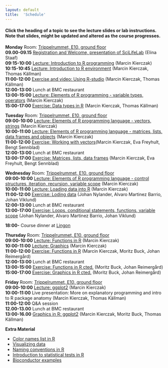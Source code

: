 ```yaml
---
layout: default
title:  'Schedule'
---
```


#### Click the heading of a topic to see the lecture slides or lab instructions. Note that slides, might be updated and altered as the course progresses.

**Monday**
Room: [Trippelrummet, E10, ground floor](files/bmc_map.jpg)  
**09.00-09.15** [Registration and Welcome, presentation of SciLifeLab]() (Elina Staaf)  
**09:15-10:00** [Lecture: Introduction to R programming](Lectures/Lecture_1_-_Introduction.pdf) (Marcin Kierczak)  
**10:15-10:45** [Lecture: Introduction to R environment](Lectures/Lecture_2_-_REnvironment.pdf) (Marcin Kierczak, Thomas Källman)  
**11:00-12:00** [Exercise and video: Using R-studio]() (Marcin Kierczak, Thomas Källman)  
**12:00-13:00** Lunch at BMC restaurant  
**13:00-15:00** [Lecture: Elements of R programming - variable types, operators](Lectures/Lecture_3_-_Elements1.pdf) (Marcin Kierczak)  
**15:00-17:00** [Exercise: Data types in R]() (Marcin Kierczak, Thomas Källman)  

**Tuesday**
Room: [Trippelrummet, E10, ground floor](files/bmc_map.jpg)  
**09:00-10:00** [Lecture: Elements of R programming language - vectors, strings](Lectures/Lecture_4_-_Elements2.pdf) (Marcin Kierczak)  
**10:00-11:00** [Lecture: Elements of R programming language - matrices, lists, data frames and objects](Lectures/Lecture_5_-_Elements3.pdf) (Marcin Kierczak)  
**11:00-12:00** [Exercise: Working with vectors]()(Marcin Kierczak, Eva Freyhult, Bengt Sennblad)  
**12:00-13:00** Lunch at BMC restaurant  
**13:00-17:00** [Exercise: Matrices, lists, data frames]() (Marcin Kierczak, Eva Freyhult, Bengt Sennblad)  

**Wednesday**
Room: [Trippelrummet, E10, ground floor](files/bmc_map.jpg)  
**09:00-10:00** [Lecture: Elements of R programming language - control structures, iteration, recursion, variable scope](Lectures/Lecture_6_-_Elements4.pdf) (Marcin Kierczak)  
**10:00-11:00** [Lecture: Loading data into R](Lectures/Lecture_7_-_Loading_data.pdf) (Marcin Kierczak)  
**11:00-12:00** [Exercise: Loding data]() (Johan Nylander, Alvaro Martinez Barrio, Johan Viklund)  
**12:00-13:00** Lunch at BMC restaurant  
**13:00-17:00** [Exercise: Loops, conditional statements, functions, variable scope]() (Johan Nylander, Alvaro Martinez Barrio, Johan Viklund)  

**18:00-** Course dinner at [Lingon](https://goo.gl/maps/zXcHB6rPHcU2)

**Thursday**
Room: [Trippelrummet, E10, ground floor](files/bmc_map.jpg)  
**09:00-10:00** [Lecture: Functions in R](Lectures/Lecture_8_-_SelectredFns.pdf) (Marcin Kierczak)  
**10:00-11:00** [Lecture: Graphics](Lectures/Lecture_9_-_graphics.pdf) (Marcin Kierczak)  
**11:00-12:00** [Exercise: Functions in R]() (Marcin Kierczak, Moritz Buck, Johan Reimergård)  
**12:00-13:00** Lunch at BMC restaurant  
**13:00-15:00** [Exercise: Functions in R cted.]() (Moritz Buck, Johan Reimergård)  
**15:00-17:00** [Exercise: Graphics in R cted.]() (Moritz Buck, Johan Reimergård)  

**Friday**
Room: [Trippelrummet, E10, ground floor](files/bmc_map.jpg)  
**09:00-10:00** [Lecture: ggplot2](Lectures/Lecture_10_-_ggplot2.pdf) (Marcin Kierczak)  
**10:00-11:00** Live presentation: More on explanatory programming and intro to R package anatomy (Marcin Kierczak, Thomas Källman)  
**11:00-12:00** Q&A session  
**12.00-13.00** Lunch at BMC restaurant  
**13:00-16.00** [Graphics in R: ggplot2]() (Marcin Kierczak, Moritz Buck, Thomas Källman)  

**Extra Material**
- [Color names list in R](files/Rcolor.pdf)
- [Visualizing data](files/rules_for_using_color.pdf)
- [Naming conventions in R](files/Rnaming.pdf)
- [Introduction to statistical tests in R](files/statests.pdf)
- [Bioconductor examples](https://f1000research.com/channels/bioconductor)
